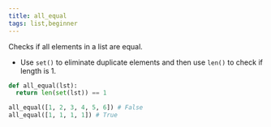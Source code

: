 ```yaml
---
title: all_equal
tags: list,beginner
---
```


Checks if all elements in a list are equal.

- Use `set()` to eliminate duplicate elements and then use `len()` to check if length is 1.

```py
def all_equal(lst):
  return len(set(lst)) == 1
```

```py
all_equal([1, 2, 3, 4, 5, 6]) # False
all_equal([1, 1, 1, 1]) # True
```
